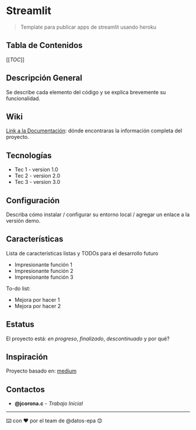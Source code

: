 # Streamlit

> Template para publicar apps de streamlit usando heroku

## Tabla de Contenidos
[[_TOC_]]

## Descripción General
Se describe cada elemento del código y se explica brevemente su funcionalidad.

## Wiki
[Link a la Documentación](https://gitlab.com/datos-epa/data/-/wikis/home): dónde encontraras la información completa del proyecto.

## Tecnologías
* Tec 1 - version 1.0
* Tec 2 - version 2.0
* Tec 3 - version 3.0

## Configuración
Describa cómo instalar / configurar su entorno local / agregar un enlace a la versión demo.

## Características
Lista de características listas y TODOs para el desarrollo futuro
* Impresionante función 1
* Impresionante función 2
* Impresionante función 3

To-do list:
* Mejora por hacer 1
* Mejora por hacer 2

## Estatus
El proyecto está: _en progreso_, _finalizado_, _descontinuado_ y por qué?

## Inspiración
Proyecto basado en: [medium](https://medium.com/analytics-vidhya/how-to-deploy-your-streamlit-app-on-heroku-for-free-284c96c2a06d)

## Contactos

* **@jcorona.c** - *Trabajo Inicial*

---
⌨️ con ❤️ por el team de @datos-epa 😊
